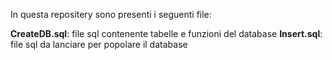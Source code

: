 In questa repositery sono presenti i seguenti file:

**CreateDB.sql**: file sql contenente tabelle e funzioni del database
**Insert.sql**: file sql da lanciare per popolare il database

